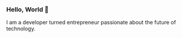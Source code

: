 ### Hello, World 👋

I am a developer turned entrepreneur passionate about the future of technology.
<!--
**user2745/user2745** is a ✨ _special_ ✨ repository because its `README.md` (this file) appears on your GitHub profile.

Here are some ideas to get you started:

- 🔭 I’m currently working on projects under @PrototypeIoT
- 🌱 I’m currently learning more about delivering IoT systems
- 👯 I’m looking to collaborate on ...
- 🤔 I’m looking for help with mobile app development!
- 💬 Ask me about ways to grow your business network
- 📫 How to reach me: kamtokevin@gmail.com
- 😄 Pronouns: ...
- ⚡ Fun fact: I am from not America!
-->
